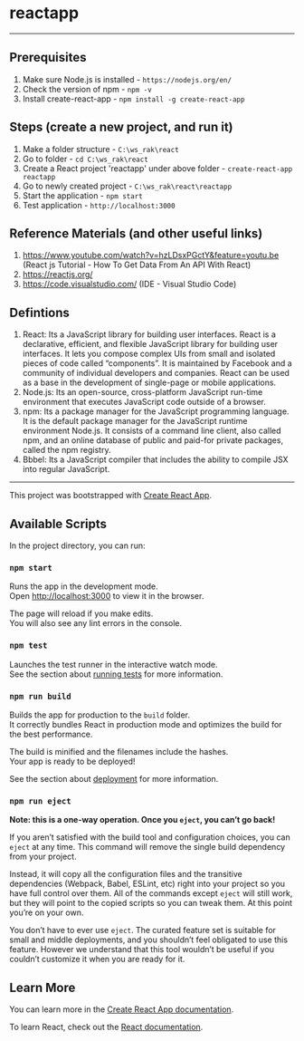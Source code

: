 # reactapp
---

## Prerequisites
1. Make sure Node.js is installed - `https://nodejs.org/en/`
2. Check the version of npm - `npm -v`
3. Install create-react-app - `npm install -g create-react-app`

## Steps (create a new project, and run it)
1. Make a folder structure - `C:\ws_rak\react`
2. Go to folder - `cd C:\ws_rak\react`
3. Create a React project 'reactapp' under above folder - `create-react-app reactapp`
4. Go to newly created project - `C:\ws_rak\react\reactapp`
5. Start the application - `npm start`
6. Test application - `http://localhost:3000` 

## Reference Materials (and other useful links)
1. https://www.youtube.com/watch?v=hzLDsxPGctY&feature=youtu.be (React js Tutorial - How To Get Data From An API With React)
2. https://reactjs.org/
3. https://code.visualstudio.com/ (IDE - Visual Studio Code)

## Defintions
1. React: Its a JavaScript library for building user interfaces. React is a declarative, efficient, and flexible JavaScript library for building user interfaces. It lets you compose complex UIs from small and isolated pieces of code called “components”. It is maintained by Facebook and a community of individual developers and companies. React can be used as a base in the development of single-page or mobile applications.
2. Node.js: Its an open-source, cross-platform JavaScript run-time environment that executes JavaScript code outside of a browser.
3. npm: Its a package manager for the JavaScript programming language. It is the default package manager for the JavaScript runtime environment Node.js. It consists of a command line client, also called npm, and an online database of public and paid-for private packages, called the npm registry.
4. Bbbel: Its a JavaScript compiler that includes the ability to compile JSX into regular JavaScript.

---

This project was bootstrapped with [Create React App](https://github.com/facebook/create-react-app).

## Available Scripts

In the project directory, you can run:

### `npm start`

Runs the app in the development mode.<br>
Open [http://localhost:3000](http://localhost:3000) to view it in the browser.

The page will reload if you make edits.<br>
You will also see any lint errors in the console.

### `npm test`

Launches the test runner in the interactive watch mode.<br>
See the section about [running tests](https://facebook.github.io/create-react-app/docs/running-tests) for more information.

### `npm run build`

Builds the app for production to the `build` folder.<br>
It correctly bundles React in production mode and optimizes the build for the best performance.

The build is minified and the filenames include the hashes.<br>
Your app is ready to be deployed!

See the section about [deployment](https://facebook.github.io/create-react-app/docs/deployment) for more information.

### `npm run eject`

**Note: this is a one-way operation. Once you `eject`, you can’t go back!**

If you aren’t satisfied with the build tool and configuration choices, you can `eject` at any time. This command will remove the single build dependency from your project.

Instead, it will copy all the configuration files and the transitive dependencies (Webpack, Babel, ESLint, etc) right into your project so you have full control over them. All of the commands except `eject` will still work, but they will point to the copied scripts so you can tweak them. At this point you’re on your own.

You don’t have to ever use `eject`. The curated feature set is suitable for small and middle deployments, and you shouldn’t feel obligated to use this feature. However we understand that this tool wouldn’t be useful if you couldn’t customize it when you are ready for it.

## Learn More

You can learn more in the [Create React App documentation](https://facebook.github.io/create-react-app/docs/getting-started).

To learn React, check out the [React documentation](https://reactjs.org/).
